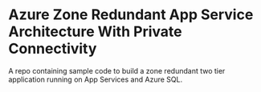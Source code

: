 # Azure Zone Redundant App Service Architecture With Private Connectivity
A repo containing sample code to build a zone redundant two tier application running on App Services and Azure SQL.

